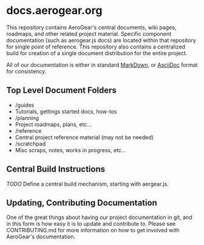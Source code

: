 docs.aerogear.org
=================

This repository contains AeroGear's central documents, wiki pages, roadmaps, and other related project material.  Specific component documentation (such as aerogear.js docs) are located within that repository for single point of reference.  This repository also contains a centralized build for creation of a single document distribution for the entire project.

All of our documentation is either in standard [MarkDown](http://github.github.com/github-flavored-markdown/), or [AsciiDoc](http://www.methods.co.nz/asciidoc/) format for consistency.

Top Level Document Folders
--------------------------

* /guides
 * Tutorials, gettings started docs, how-tos
* /planning
 * Project roadmaps, plans, etc...
* /reference
 * Central project reference material (may not be needed)
* /scratchpad
 * Misc scraps, notes, works in progress, etc...

Central Build Instructions
--------------------------

*TODO* Define a central build mechanism, starting with aergear.js.


Updating, Contributing Documentation
------------------------------------

One of the great things about having our project documentation in git, and in this form is how easy it is to update and contribute to.  Please see CONTRIBUTING.md for more information on how to get involved with AeroGear's documentation.
